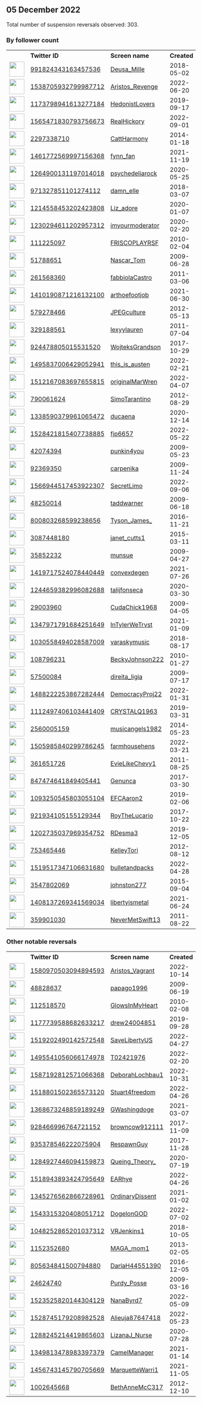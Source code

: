 
## 05 December 2022
Total number of suspension reversals observed: 303.

### By follower count
<table><tr><th></th><th align="left">Twitter ID</th><th align="left">Screen name</th>
<th align="left">Created</th><th align="left">Status</th><th align="left">Suspended</th><th align="left">Followers</th>
<tr><td><a href="https://pbs.twimg.com/profile_images/1007327926579335169/xyD8RxRh_normal.jpg"><img src="https://pbs.twimg.com/profile_images/1007327926579335169/xyD8RxRh_normal.jpg" width="40px" height="40px" align="center"/></a></td><td><a href="https://twitter.com/intent/user?user_id=991824343163457536">991824343163457536</a></td><td><a href="https://twitter.com/Deusa_Mille">Deusa_Mille</a></td><td>2018-05-02</td><td align="center"></td><td>2022-10-13</td><td>168026</td></tr>
<tr><td><a href="https://pbs.twimg.com/profile_images/1654095113595809811/Mn_qz6Ol_normal.jpg"><img src="https://pbs.twimg.com/profile_images/1654095113595809811/Mn_qz6Ol_normal.jpg" width="40px" height="40px" align="center"/></a></td><td><a href="https://twitter.com/intent/user?user_id=1538705932799987712">1538705932799987712</a></td><td><a href="https://twitter.com/Aristos_Revenge">Aristos_Revenge</a></td><td>2022-06-20</td><td align="center"></td><td>2022-10-14</td><td>82014</td></tr>
<tr><td><a href="https://pbs.twimg.com/profile_images/1336746276650700807/JA_5LnMc_normal.jpg"><img src="https://pbs.twimg.com/profile_images/1336746276650700807/JA_5LnMc_normal.jpg" width="40px" height="40px" align="center"/></a></td><td><a href="https://twitter.com/intent/user?user_id=1173798941613277184">1173798941613277184</a></td><td><a href="https://twitter.com/HedonistLovers">HedonistLovers</a></td><td>2019-09-17</td><td align="center"></td><td></td><td>55153</td></tr>
<tr><td><a href="https://pbs.twimg.com/profile_images/1653848957506732035/30C_gTYT_normal.jpg"><img src="https://pbs.twimg.com/profile_images/1653848957506732035/30C_gTYT_normal.jpg" width="40px" height="40px" align="center"/></a></td><td><a href="https://twitter.com/intent/user?user_id=1565471830793756673">1565471830793756673</a></td><td><a href="https://twitter.com/RealHickory">RealHickory</a></td><td>2022-09-01</td><td align="center"></td><td>2022-11-10</td><td>50754</td></tr>
<tr><td><a href="https://pbs.twimg.com/profile_images/1637913814279782400/L5TJFEQF_normal.jpg"><img src="https://pbs.twimg.com/profile_images/1637913814279782400/L5TJFEQF_normal.jpg" width="40px" height="40px" align="center"/></a></td><td><a href="https://twitter.com/intent/user?user_id=2297338710">2297338710</a></td><td><a href="https://twitter.com/CattHarmony">CattHarmony</a></td><td>2014-01-18</td><td align="center"></td><td>2022-10-29</td><td>33459</td></tr>
<tr><td><a href="https://pbs.twimg.com/profile_images/1463378574384185346/fJbHBd1S_normal.jpg"><img src="https://pbs.twimg.com/profile_images/1463378574384185346/fJbHBd1S_normal.jpg" width="40px" height="40px" align="center"/></a></td><td><a href="https://twitter.com/intent/user?user_id=1461772569997156368">1461772569997156368</a></td><td><a href="https://twitter.com/fynn_fan">fynn_fan</a></td><td>2021-11-19</td><td align="center"></td><td>2022-07-07</td><td>32701</td></tr>
<tr><td><a href="https://pbs.twimg.com/profile_images/1269518557525823488/BZ1e5Tdh_normal.jpg"><img src="https://pbs.twimg.com/profile_images/1269518557525823488/BZ1e5Tdh_normal.jpg" width="40px" height="40px" align="center"/></a></td><td><a href="https://twitter.com/intent/user?user_id=1264900131197014018">1264900131197014018</a></td><td><a href="https://twitter.com/psychedeliarock">psychedeliarock</a></td><td>2020-05-25</td><td align="center"></td><td></td><td>21996</td></tr>
<tr><td><a href="https://pbs.twimg.com/profile_images/1651735419640492032/B2xxxYVm_normal.jpg"><img src="https://pbs.twimg.com/profile_images/1651735419640492032/B2xxxYVm_normal.jpg" width="40px" height="40px" align="center"/></a></td><td><a href="https://twitter.com/intent/user?user_id=971327851101274112">971327851101274112</a></td><td><a href="https://twitter.com/damn_elle">damn_elle</a></td><td>2018-03-07</td><td align="center"></td><td></td><td>21341</td></tr>
<tr><td><a href="https://pbs.twimg.com/profile_images/1232238288355852289/pUO6CCGq_normal.jpg"><img src="https://pbs.twimg.com/profile_images/1232238288355852289/pUO6CCGq_normal.jpg" width="40px" height="40px" align="center"/></a></td><td><a href="https://twitter.com/intent/user?user_id=1214558453202423808">1214558453202423808</a></td><td><a href="https://twitter.com/Liz_adore">Liz_adore</a></td><td>2020-01-07</td><td align="center"></td><td>2022-11-08</td><td>20334</td></tr>
<tr><td><a href="https://pbs.twimg.com/profile_images/1572269013421400065/hcd_5iUR_normal.jpg"><img src="https://pbs.twimg.com/profile_images/1572269013421400065/hcd_5iUR_normal.jpg" width="40px" height="40px" align="center"/></a></td><td><a href="https://twitter.com/intent/user?user_id=1230294611202957312">1230294611202957312</a></td><td><a href="https://twitter.com/imyourmoderator">imyourmoderator</a></td><td>2020-02-20</td><td align="center"></td><td>2022-12-03</td><td>20155</td></tr>
<tr><td><a href="https://pbs.twimg.com/profile_images/1650051253471412226/-qD-WYvT_normal.png"><img src="https://pbs.twimg.com/profile_images/1650051253471412226/-qD-WYvT_normal.png" width="40px" height="40px" align="center"/></a></td><td><a href="https://twitter.com/intent/user?user_id=111225097">111225097</a></td><td><a href="https://twitter.com/FRISCOPLAYRSF">FRISCOPLAYRSF</a></td><td>2010-02-04</td><td align="center"></td><td>2022-12-05</td><td>18927</td></tr>
<tr><td><a href="https://pbs.twimg.com/profile_images/1373337904425140224/fXOpzXpW_normal.jpg"><img src="https://pbs.twimg.com/profile_images/1373337904425140224/fXOpzXpW_normal.jpg" width="40px" height="40px" align="center"/></a></td><td><a href="https://twitter.com/intent/user?user_id=51788651">51788651</a></td><td><a href="https://twitter.com/Nascar_Tom">Nascar_Tom</a></td><td>2009-06-28</td><td align="center"></td><td>2022-10-28</td><td>17856</td></tr>
<tr><td><a href="https://pbs.twimg.com/profile_images/1074441621712891904/dHNik3ut_normal.jpg"><img src="https://pbs.twimg.com/profile_images/1074441621712891904/dHNik3ut_normal.jpg" width="40px" height="40px" align="center"/></a></td><td><a href="https://twitter.com/intent/user?user_id=261568360">261568360</a></td><td><a href="https://twitter.com/fabbiolaCastro">fabbiolaCastro</a></td><td>2011-03-06</td><td align="center"></td><td></td><td>15632</td></tr>
<tr><td><a href="https://pbs.twimg.com/profile_images/1443525927850463235/YaZr4r97_normal.jpg"><img src="https://pbs.twimg.com/profile_images/1443525927850463235/YaZr4r97_normal.jpg" width="40px" height="40px" align="center"/></a></td><td><a href="https://twitter.com/intent/user?user_id=1410190871216132100">1410190871216132100</a></td><td><a href="https://twitter.com/arthoefootjob">arthoefootjob</a></td><td>2021-06-30</td><td align="center"></td><td>2022-04-03</td><td>15171</td></tr>
<tr><td><a href="https://pbs.twimg.com/profile_images/1488845868165861377/cB3V-1DS_normal.jpg"><img src="https://pbs.twimg.com/profile_images/1488845868165861377/cB3V-1DS_normal.jpg" width="40px" height="40px" align="center"/></a></td><td><a href="https://twitter.com/intent/user?user_id=579278466">579278466</a></td><td><a href="https://twitter.com/JPEGculture">JPEGculture</a></td><td>2012-05-13</td><td align="center"></td><td>2022-12-05</td><td>13122</td></tr>
<tr><td><a href="https://pbs.twimg.com/profile_images/1625648794602815490/WO8xtYsn_normal.jpg"><img src="https://pbs.twimg.com/profile_images/1625648794602815490/WO8xtYsn_normal.jpg" width="40px" height="40px" align="center"/></a></td><td><a href="https://twitter.com/intent/user?user_id=329188561">329188561</a></td><td><a href="https://twitter.com/lexyylauren">lexyylauren</a></td><td>2011-07-04</td><td align="center"></td><td>2022-11-16</td><td>13113</td></tr>
<tr><td><a href="https://pbs.twimg.com/profile_images/1608941889796857861/X5ZmDm6H_normal.jpg"><img src="https://pbs.twimg.com/profile_images/1608941889796857861/X5ZmDm6H_normal.jpg" width="40px" height="40px" align="center"/></a></td><td><a href="https://twitter.com/intent/user?user_id=924478805015531520">924478805015531520</a></td><td><a href="https://twitter.com/WojteksGrandson">WojteksGrandson</a></td><td>2017-10-29</td><td align="center"></td><td></td><td>12878</td></tr>
<tr><td><a href="https://pbs.twimg.com/profile_images/1602490172108578817/Xw1H_J3M_normal.jpg"><img src="https://pbs.twimg.com/profile_images/1602490172108578817/Xw1H_J3M_normal.jpg" width="40px" height="40px" align="center"/></a></td><td><a href="https://twitter.com/intent/user?user_id=1495837006429052941">1495837006429052941</a></td><td><a href="https://twitter.com/this_is_austen">this_is_austen</a></td><td>2022-02-21</td><td align="center"></td><td>2022-08-29</td><td>12478</td></tr>
<tr><td><a href="https://pbs.twimg.com/profile_images/1663202005102350339/oFJ-2yUY_normal.jpg"><img src="https://pbs.twimg.com/profile_images/1663202005102350339/oFJ-2yUY_normal.jpg" width="40px" height="40px" align="center"/></a></td><td><a href="https://twitter.com/intent/user?user_id=1512167083697655815">1512167083697655815</a></td><td><a href="https://twitter.com/originalMarWren">originalMarWren</a></td><td>2022-04-07</td><td align="center"></td><td>2022-08-26</td><td>10658</td></tr>
<tr><td><a href="https://pbs.twimg.com/profile_images/1599858217210810368/EBw90RGW_normal.jpg"><img src="https://pbs.twimg.com/profile_images/1599858217210810368/EBw90RGW_normal.jpg" width="40px" height="40px" align="center"/></a></td><td><a href="https://twitter.com/intent/user?user_id=790061624">790061624</a></td><td><a href="https://twitter.com/SimoTarantino">SimoTarantino</a></td><td>2012-08-29</td><td align="center">🚫</td><td></td><td>9745</td></tr>
<tr><td><a href="https://pbs.twimg.com/profile_images/1602234802744197121/g23ODwSn_normal.png"><img src="https://pbs.twimg.com/profile_images/1602234802744197121/g23ODwSn_normal.png" width="40px" height="40px" align="center"/></a></td><td><a href="https://twitter.com/intent/user?user_id=1338590379961065472">1338590379961065472</a></td><td><a href="https://twitter.com/ducaena">ducaena</a></td><td>2020-12-14</td><td align="center"></td><td>2022-09-23</td><td>8934</td></tr>
<tr><td><a href="https://pbs.twimg.com/profile_images/1644794522113568769/kJkPHZww_normal.jpg"><img src="https://pbs.twimg.com/profile_images/1644794522113568769/kJkPHZww_normal.jpg" width="40px" height="40px" align="center"/></a></td><td><a href="https://twitter.com/intent/user?user_id=1528421815407738885">1528421815407738885</a></td><td><a href="https://twitter.com/fjp6657">fjp6657</a></td><td>2022-05-22</td><td align="center">🚫</td><td>2022-10-20</td><td>8493</td></tr>
<tr><td><a href="https://pbs.twimg.com/profile_images/1659217084977655808/62F8ZS8Q_normal.jpg"><img src="https://pbs.twimg.com/profile_images/1659217084977655808/62F8ZS8Q_normal.jpg" width="40px" height="40px" align="center"/></a></td><td><a href="https://twitter.com/intent/user?user_id=42074394">42074394</a></td><td><a href="https://twitter.com/punkin4you">punkin4you</a></td><td>2009-05-23</td><td align="center"></td><td></td><td>8454</td></tr>
<tr><td><a href="https://pbs.twimg.com/profile_images/1624146963154276364/ul8DSrxr_normal.jpg"><img src="https://pbs.twimg.com/profile_images/1624146963154276364/ul8DSrxr_normal.jpg" width="40px" height="40px" align="center"/></a></td><td><a href="https://twitter.com/intent/user?user_id=92369350">92369350</a></td><td><a href="https://twitter.com/carpenika">carpenika</a></td><td>2009-11-24</td><td align="center"></td><td></td><td>7428</td></tr>
<tr><td><a href="https://pbs.twimg.com/profile_images/1622692294062227457/NK4sMva8_normal.jpg"><img src="https://pbs.twimg.com/profile_images/1622692294062227457/NK4sMva8_normal.jpg" width="40px" height="40px" align="center"/></a></td><td><a href="https://twitter.com/intent/user?user_id=1566944517453922307">1566944517453922307</a></td><td><a href="https://twitter.com/SecretLimo">SecretLimo</a></td><td>2022-09-06</td><td align="center"></td><td>2022-12-05</td><td>7177</td></tr>
<tr><td><a href="https://pbs.twimg.com/profile_images/1599586832080982016/NOtEpBuB_normal.jpg"><img src="https://pbs.twimg.com/profile_images/1599586832080982016/NOtEpBuB_normal.jpg" width="40px" height="40px" align="center"/></a></td><td><a href="https://twitter.com/intent/user?user_id=48250014">48250014</a></td><td><a href="https://twitter.com/taddwarner">taddwarner</a></td><td>2009-06-18</td><td align="center"></td><td>2022-12-04</td><td>6980</td></tr>
<tr><td><a href="https://pbs.twimg.com/profile_images/1599835673401647104/-lvTqOsq_normal.jpg"><img src="https://pbs.twimg.com/profile_images/1599835673401647104/-lvTqOsq_normal.jpg" width="40px" height="40px" align="center"/></a></td><td><a href="https://twitter.com/intent/user?user_id=800803268599238656">800803268599238656</a></td><td><a href="https://twitter.com/Tyson_James_">Tyson_James_</a></td><td>2016-11-21</td><td align="center"></td><td>2022-05-27</td><td>6759</td></tr>
<tr><td><a href="https://pbs.twimg.com/profile_images/1623080201344229379/ZA1eAyjQ_normal.jpg"><img src="https://pbs.twimg.com/profile_images/1623080201344229379/ZA1eAyjQ_normal.jpg" width="40px" height="40px" align="center"/></a></td><td><a href="https://twitter.com/intent/user?user_id=3087448180">3087448180</a></td><td><a href="https://twitter.com/janet_cutts1">janet_cutts1</a></td><td>2015-03-11</td><td align="center"></td><td>2022-07-09</td><td>6745</td></tr>
<tr><td><a href="https://pbs.twimg.com/profile_images/2763427927/28f10bc8a38d371cba103670b406aa97_normal.jpeg"><img src="https://pbs.twimg.com/profile_images/2763427927/28f10bc8a38d371cba103670b406aa97_normal.jpeg" width="40px" height="40px" align="center"/></a></td><td><a href="https://twitter.com/intent/user?user_id=35852232">35852232</a></td><td><a href="https://twitter.com/munsue">munsue</a></td><td>2009-04-27</td><td align="center"></td><td>2022-10-29</td><td>5696</td></tr>
<tr><td><a href="https://pbs.twimg.com/profile_images/1599862742915158047/R65GNtxI_normal.jpg"><img src="https://pbs.twimg.com/profile_images/1599862742915158047/R65GNtxI_normal.jpg" width="40px" height="40px" align="center"/></a></td><td><a href="https://twitter.com/intent/user?user_id=1419717524078440449">1419717524078440449</a></td><td><a href="https://twitter.com/convexdegen">convexdegen</a></td><td>2021-07-26</td><td align="center"></td><td>2022-07-13</td><td>5609</td></tr>
<tr><td><a href="https://pbs.twimg.com/profile_images/1415143229037633539/xzquHQHi_normal.jpg"><img src="https://pbs.twimg.com/profile_images/1415143229037633539/xzquHQHi_normal.jpg" width="40px" height="40px" align="center"/></a></td><td><a href="https://twitter.com/intent/user?user_id=1244659382996082688">1244659382996082688</a></td><td><a href="https://twitter.com/talijfonseca">talijfonseca</a></td><td>2020-03-30</td><td align="center"></td><td>2022-10-23</td><td>5339</td></tr>
<tr><td><a href="https://pbs.twimg.com/profile_images/1204475399427809285/bwTf--rf_normal.jpg"><img src="https://pbs.twimg.com/profile_images/1204475399427809285/bwTf--rf_normal.jpg" width="40px" height="40px" align="center"/></a></td><td><a href="https://twitter.com/intent/user?user_id=29003960">29003960</a></td><td><a href="https://twitter.com/CudaChick1968">CudaChick1968</a></td><td>2009-04-05</td><td align="center"></td><td>2022-10-29</td><td>5311</td></tr>
<tr><td><a href="https://pbs.twimg.com/profile_images/1632453949830692874/ZVaJWZ6p_normal.jpg"><img src="https://pbs.twimg.com/profile_images/1632453949830692874/ZVaJWZ6p_normal.jpg" width="40px" height="40px" align="center"/></a></td><td><a href="https://twitter.com/intent/user?user_id=1347971791684251649">1347971791684251649</a></td><td><a href="https://twitter.com/InTylerWeTrvst">InTylerWeTrvst</a></td><td>2021-01-09</td><td align="center"></td><td>2022-04-23</td><td>5300</td></tr>
<tr><td><a href="https://pbs.twimg.com/profile_images/1654532426474086400/Ocr3DSyN_normal.jpg"><img src="https://pbs.twimg.com/profile_images/1654532426474086400/Ocr3DSyN_normal.jpg" width="40px" height="40px" align="center"/></a></td><td><a href="https://twitter.com/intent/user?user_id=1030558494028587009">1030558494028587009</a></td><td><a href="https://twitter.com/varaskymusic">varaskymusic</a></td><td>2018-08-17</td><td align="center"></td><td>2022-12-05</td><td>5062</td></tr>
<tr><td><a href="https://pbs.twimg.com/profile_images/657811150/Becky_-1_2006_normal.JPG"><img src="https://pbs.twimg.com/profile_images/657811150/Becky_-1_2006_normal.JPG" width="40px" height="40px" align="center"/></a></td><td><a href="https://twitter.com/intent/user?user_id=108796231">108796231</a></td><td><a href="https://twitter.com/BeckyJohnson222">BeckyJohnson222</a></td><td>2010-01-27</td><td align="center"></td><td>2022-07-08</td><td>4393</td></tr>
<tr><td><a href="https://pbs.twimg.com/profile_images/1618841027187548161/d-Kz5yk1_normal.jpg"><img src="https://pbs.twimg.com/profile_images/1618841027187548161/d-Kz5yk1_normal.jpg" width="40px" height="40px" align="center"/></a></td><td><a href="https://twitter.com/intent/user?user_id=57500084">57500084</a></td><td><a href="https://twitter.com/direita_ligia">direita_ligia</a></td><td>2009-07-17</td><td align="center"></td><td>2022-10-23</td><td>3998</td></tr>
<tr><td><a href="https://pbs.twimg.com/profile_images/1488226238334476288/3sRb9He0_normal.jpg"><img src="https://pbs.twimg.com/profile_images/1488226238334476288/3sRb9He0_normal.jpg" width="40px" height="40px" align="center"/></a></td><td><a href="https://twitter.com/intent/user?user_id=1488222253867282444">1488222253867282444</a></td><td><a href="https://twitter.com/DemocracyProj22">DemocracyProj22</a></td><td>2022-01-31</td><td align="center"></td><td>2022-11-22</td><td>3553</td></tr>
<tr><td><a href="https://pbs.twimg.com/profile_images/1112497638476263424/9H_jYdo0_normal.jpg"><img src="https://pbs.twimg.com/profile_images/1112497638476263424/9H_jYdo0_normal.jpg" width="40px" height="40px" align="center"/></a></td><td><a href="https://twitter.com/intent/user?user_id=1112497406103441409">1112497406103441409</a></td><td><a href="https://twitter.com/CRYSTALQ1963">CRYSTALQ1963</a></td><td>2019-03-31</td><td align="center"></td><td>2022-10-29</td><td>3312</td></tr>
<tr><td><a href="https://pbs.twimg.com/profile_images/1536395617135734789/wufDQmv8_normal.jpg"><img src="https://pbs.twimg.com/profile_images/1536395617135734789/wufDQmv8_normal.jpg" width="40px" height="40px" align="center"/></a></td><td><a href="https://twitter.com/intent/user?user_id=2560005159">2560005159</a></td><td><a href="https://twitter.com/musicangels1982">musicangels1982</a></td><td>2014-05-23</td><td align="center"></td><td>2022-10-29</td><td>3095</td></tr>
<tr><td><a href="https://pbs.twimg.com/profile_images/1599806503908777989/K6AI0AlD_normal.jpg"><img src="https://pbs.twimg.com/profile_images/1599806503908777989/K6AI0AlD_normal.jpg" width="40px" height="40px" align="center"/></a></td><td><a href="https://twitter.com/intent/user?user_id=1505985840299786245">1505985840299786245</a></td><td><a href="https://twitter.com/farmhousehens">farmhousehens</a></td><td>2022-03-21</td><td align="center"></td><td>2022-10-20</td><td>3095</td></tr>
<tr><td><a href="https://pbs.twimg.com/profile_images/1255103161930518530/1T-ZoYlf_normal.jpg"><img src="https://pbs.twimg.com/profile_images/1255103161930518530/1T-ZoYlf_normal.jpg" width="40px" height="40px" align="center"/></a></td><td><a href="https://twitter.com/intent/user?user_id=361651726">361651726</a></td><td><a href="https://twitter.com/EvieLikeChevy1">EvieLikeChevy1</a></td><td>2011-08-25</td><td align="center"></td><td></td><td>3061</td></tr>
<tr><td><a href="https://pbs.twimg.com/profile_images/1193878046740226050/hd5o825n_normal.jpg"><img src="https://pbs.twimg.com/profile_images/1193878046740226050/hd5o825n_normal.jpg" width="40px" height="40px" align="center"/></a></td><td><a href="https://twitter.com/intent/user?user_id=847474641849405441">847474641849405441</a></td><td><a href="https://twitter.com/Genunca">Genunca</a></td><td>2017-03-30</td><td align="center"></td><td>2022-09-09</td><td>3001</td></tr>
<tr><td><a href="https://pbs.twimg.com/profile_images/1646272262734073858/_gXoM0Sm_normal.jpg"><img src="https://pbs.twimg.com/profile_images/1646272262734073858/_gXoM0Sm_normal.jpg" width="40px" height="40px" align="center"/></a></td><td><a href="https://twitter.com/intent/user?user_id=1093250545803055104">1093250545803055104</a></td><td><a href="https://twitter.com/EFCAaron2">EFCAaron2</a></td><td>2019-02-06</td><td align="center"></td><td></td><td>2887</td></tr>
<tr><td><a href="https://pbs.twimg.com/profile_images/1601378610442551297/Z8t6ED6M_normal.jpg"><img src="https://pbs.twimg.com/profile_images/1601378610442551297/Z8t6ED6M_normal.jpg" width="40px" height="40px" align="center"/></a></td><td><a href="https://twitter.com/intent/user?user_id=921934105155129344">921934105155129344</a></td><td><a href="https://twitter.com/RoyTheLucario">RoyTheLucario</a></td><td>2017-10-22</td><td align="center"></td><td></td><td>2752</td></tr>
<tr><td><a href="https://pbs.twimg.com/profile_images/1219087687337967618/uqciylUG_normal.jpg"><img src="https://pbs.twimg.com/profile_images/1219087687337967618/uqciylUG_normal.jpg" width="40px" height="40px" align="center"/></a></td><td><a href="https://twitter.com/intent/user?user_id=1202735037969354752">1202735037969354752</a></td><td><a href="https://twitter.com/RDesma3">RDesma3</a></td><td>2019-12-05</td><td align="center"></td><td></td><td>2666</td></tr>
<tr><td><a href="https://pbs.twimg.com/profile_images/1304244808911908864/_NhT4W_A_normal.jpg"><img src="https://pbs.twimg.com/profile_images/1304244808911908864/_NhT4W_A_normal.jpg" width="40px" height="40px" align="center"/></a></td><td><a href="https://twitter.com/intent/user?user_id=753465446">753465446</a></td><td><a href="https://twitter.com/KelleyTori">KelleyTori</a></td><td>2012-08-12</td><td align="center"></td><td></td><td>2612</td></tr>
<tr><td><a href="https://pbs.twimg.com/profile_images/1524233180806492160/UWTuhX7D_normal.jpg"><img src="https://pbs.twimg.com/profile_images/1524233180806492160/UWTuhX7D_normal.jpg" width="40px" height="40px" align="center"/></a></td><td><a href="https://twitter.com/intent/user?user_id=1519517347106631680">1519517347106631680</a></td><td><a href="https://twitter.com/bulletandpacks">bulletandpacks</a></td><td>2022-04-28</td><td align="center"></td><td>2022-10-20</td><td>2580</td></tr>
<tr><td><a href="https://pbs.twimg.com/profile_images/1024416529532760065/TApc0OZ1_normal.jpg"><img src="https://pbs.twimg.com/profile_images/1024416529532760065/TApc0OZ1_normal.jpg" width="40px" height="40px" align="center"/></a></td><td><a href="https://twitter.com/intent/user?user_id=3547802069">3547802069</a></td><td><a href="https://twitter.com/johnston277">johnston277</a></td><td>2015-09-04</td><td align="center"></td><td></td><td>2572</td></tr>
<tr><td><a href="https://pbs.twimg.com/profile_images/1536570414696218626/4avh9_DI_normal.jpg"><img src="https://pbs.twimg.com/profile_images/1536570414696218626/4avh9_DI_normal.jpg" width="40px" height="40px" align="center"/></a></td><td><a href="https://twitter.com/intent/user?user_id=1408137269341569034">1408137269341569034</a></td><td><a href="https://twitter.com/libertyismetal">libertyismetal</a></td><td>2021-06-24</td><td align="center"></td><td>2022-06-22</td><td>2513</td></tr>
<tr><td><a href="https://pbs.twimg.com/profile_images/1608356573411155968/07vXYSM6_normal.jpg"><img src="https://pbs.twimg.com/profile_images/1608356573411155968/07vXYSM6_normal.jpg" width="40px" height="40px" align="center"/></a></td><td><a href="https://twitter.com/intent/user?user_id=359901030">359901030</a></td><td><a href="https://twitter.com/NeverMetSwift13">NeverMetSwift13</a></td><td>2011-08-22</td><td align="center"></td><td></td><td>2462</td></tr>
</table>

### Other notable reversals
<table><tr><th></th><th align="left">Twitter ID</th><th align="left">Screen name</th>
<th align="left">Created</th><th align="left">Status</th><th align="left">Suspended</th><th align="left">Followers</th>
<tr><td><a href="https://pbs.twimg.com/profile_images/1580970894415040513/s5Edgn0v_normal.jpg"><img src="https://pbs.twimg.com/profile_images/1580970894415040513/s5Edgn0v_normal.jpg" width="40px" height="40px" align="center"/></a></td><td><a href="https://twitter.com/intent/user?user_id=1580970503094894593">1580970503094894593</a></td><td><a href="https://twitter.com/Aristos_Vagrant">Aristos_Vagrant</a></td><td>2022-10-14</td><td align="center"></td><td>2022-10-17</td><td>783</td></tr>
<tr><td><a href="https://pbs.twimg.com/profile_images/1571367490424381441/UzEmqiIo_normal.jpg"><img src="https://pbs.twimg.com/profile_images/1571367490424381441/UzEmqiIo_normal.jpg" width="40px" height="40px" align="center"/></a></td><td><a href="https://twitter.com/intent/user?user_id=48828637">48828637</a></td><td><a href="https://twitter.com/papago1996">papago1996</a></td><td>2009-06-19</td><td align="center"></td><td>2022-12-05</td><td>2112</td></tr>
<tr><td><a href="https://pbs.twimg.com/profile_images/1596737342030499841/ocCGJM4G_normal.jpg"><img src="https://pbs.twimg.com/profile_images/1596737342030499841/ocCGJM4G_normal.jpg" width="40px" height="40px" align="center"/></a></td><td><a href="https://twitter.com/intent/user?user_id=112518570">112518570</a></td><td><a href="https://twitter.com/GlowsInMyHeart">GlowsInMyHeart</a></td><td>2010-02-08</td><td align="center"></td><td>2022-12-01</td><td>1535</td></tr>
<tr><td><a href="https://pbs.twimg.com/profile_images/1630705408326107138/UMchRS6L_normal.jpg"><img src="https://pbs.twimg.com/profile_images/1630705408326107138/UMchRS6L_normal.jpg" width="40px" height="40px" align="center"/></a></td><td><a href="https://twitter.com/intent/user?user_id=1177739588682633217">1177739588682633217</a></td><td><a href="https://twitter.com/drew24004851">drew24004851</a></td><td>2019-09-28</td><td align="center"></td><td>2022-12-05</td><td>294</td></tr>
<tr><td><a href="https://pbs.twimg.com/profile_images/1663543646140919808/dxIe8x_O_normal.jpg"><img src="https://pbs.twimg.com/profile_images/1663543646140919808/dxIe8x_O_normal.jpg" width="40px" height="40px" align="center"/></a></td><td><a href="https://twitter.com/intent/user?user_id=1519202490142572548">1519202490142572548</a></td><td><a href="https://twitter.com/SaveLibertyUS">SaveLibertyUS</a></td><td>2022-04-27</td><td align="center"></td><td>2022-12-01</td><td>670</td></tr>
<tr><td><a href="https://abs.twimg.com/sticky/default_profile_images/default_profile_normal.png"><img src="https://abs.twimg.com/sticky/default_profile_images/default_profile_normal.png" width="40px" height="40px" align="center"/></a></td><td><a href="https://twitter.com/intent/user?user_id=1495541056066174978">1495541056066174978</a></td><td><a href="https://twitter.com/T02421976">T02421976</a></td><td>2022-02-20</td><td align="center"></td><td>2022-11-14</td><td>1</td></tr>
<tr><td><a href="https://pbs.twimg.com/profile_images/1587265386978115584/0-m8acKk_normal.jpg"><img src="https://pbs.twimg.com/profile_images/1587265386978115584/0-m8acKk_normal.jpg" width="40px" height="40px" align="center"/></a></td><td><a href="https://twitter.com/intent/user?user_id=1587192812571066368">1587192812571066368</a></td><td><a href="https://twitter.com/DeborahLochbau1">DeborahLochbau1</a></td><td>2022-10-31</td><td align="center"></td><td>2022-12-05</td><td>2461</td></tr>
<tr><td><a href="https://pbs.twimg.com/profile_images/1613741600655675392/7tYUSOpR_normal.jpg"><img src="https://pbs.twimg.com/profile_images/1613741600655675392/7tYUSOpR_normal.jpg" width="40px" height="40px" align="center"/></a></td><td><a href="https://twitter.com/intent/user?user_id=1518801502365573120">1518801502365573120</a></td><td><a href="https://twitter.com/Stuart4freedom">Stuart4freedom</a></td><td>2022-04-26</td><td align="center"></td><td>2022-12-05</td><td>1320</td></tr>
<tr><td><a href="https://pbs.twimg.com/profile_images/1610354830505291776/W4NDc15o_normal.jpg"><img src="https://pbs.twimg.com/profile_images/1610354830505291776/W4NDc15o_normal.jpg" width="40px" height="40px" align="center"/></a></td><td><a href="https://twitter.com/intent/user?user_id=1368673248859189249">1368673248859189249</a></td><td><a href="https://twitter.com/GWashingdoge">GWashingdoge</a></td><td>2021-03-07</td><td align="center"></td><td>2022-12-05</td><td>693</td></tr>
<tr><td><a href="https://pbs.twimg.com/profile_images/1628247019667210240/TTt0tf3u_normal.jpg"><img src="https://pbs.twimg.com/profile_images/1628247019667210240/TTt0tf3u_normal.jpg" width="40px" height="40px" align="center"/></a></td><td><a href="https://twitter.com/intent/user?user_id=928466996764721152">928466996764721152</a></td><td><a href="https://twitter.com/browncow912111">browncow912111</a></td><td>2017-11-09</td><td align="center"></td><td>2022-11-23</td><td>518</td></tr>
<tr><td><a href="https://pbs.twimg.com/profile_images/1559493844802183168/Xi2S5D5Z_normal.jpg"><img src="https://pbs.twimg.com/profile_images/1559493844802183168/Xi2S5D5Z_normal.jpg" width="40px" height="40px" align="center"/></a></td><td><a href="https://twitter.com/intent/user?user_id=935378546222075904">935378546222075904</a></td><td><a href="https://twitter.com/RespawnGuy">RespawnGuy</a></td><td>2017-11-28</td><td align="center">🔒</td><td>2022-11-08</td><td>174</td></tr>
<tr><td><a href="https://pbs.twimg.com/profile_images/1466747284927004672/Lm-yKUcU_normal.jpg"><img src="https://pbs.twimg.com/profile_images/1466747284927004672/Lm-yKUcU_normal.jpg" width="40px" height="40px" align="center"/></a></td><td><a href="https://twitter.com/intent/user?user_id=1284927446094159873">1284927446094159873</a></td><td><a href="https://twitter.com/Queing_Theory_">Queing_Theory_</a></td><td>2020-07-19</td><td align="center"></td><td>2022-10-29</td><td>961</td></tr>
<tr><td><a href="https://pbs.twimg.com/profile_images/1523416444339298304/yNGJMq61_normal.jpg"><img src="https://pbs.twimg.com/profile_images/1523416444339298304/yNGJMq61_normal.jpg" width="40px" height="40px" align="center"/></a></td><td><a href="https://twitter.com/intent/user?user_id=1518943893424795649">1518943893424795649</a></td><td><a href="https://twitter.com/EARhye">EARhye</a></td><td>2022-04-26</td><td align="center"></td><td>2022-10-19</td><td>1251</td></tr>
<tr><td><a href="https://pbs.twimg.com/profile_images/1519045912743579648/ki8ISqy4_normal.jpg"><img src="https://pbs.twimg.com/profile_images/1519045912743579648/ki8ISqy4_normal.jpg" width="40px" height="40px" align="center"/></a></td><td><a href="https://twitter.com/intent/user?user_id=1345276562866728961">1345276562866728961</a></td><td><a href="https://twitter.com/OrdinaryDissent">OrdinaryDissent</a></td><td>2021-01-02</td><td align="center"></td><td>2022-11-11</td><td>205</td></tr>
<tr><td><a href="https://pbs.twimg.com/profile_images/1655287073467772933/aDhx_UBv_normal.jpg"><img src="https://pbs.twimg.com/profile_images/1655287073467772933/aDhx_UBv_normal.jpg" width="40px" height="40px" align="center"/></a></td><td><a href="https://twitter.com/intent/user?user_id=1543315320408051712">1543315320408051712</a></td><td><a href="https://twitter.com/DogelonGOD">DogelonGOD</a></td><td>2022-07-02</td><td align="center">🚫</td><td>2022-11-29</td><td>411</td></tr>
<tr><td><a href="https://pbs.twimg.com/profile_images/1278082197195554821/CGUA0OG__normal.jpg"><img src="https://pbs.twimg.com/profile_images/1278082197195554821/CGUA0OG__normal.jpg" width="40px" height="40px" align="center"/></a></td><td><a href="https://twitter.com/intent/user?user_id=1048252865201037312">1048252865201037312</a></td><td><a href="https://twitter.com/VRJenkins1">VRJenkins1</a></td><td>2018-10-05</td><td align="center">🔒</td><td>2022-10-29</td><td>715</td></tr>
<tr><td><a href="https://pbs.twimg.com/profile_images/1618655054264664064/anvQ_8kX_normal.jpg"><img src="https://pbs.twimg.com/profile_images/1618655054264664064/anvQ_8kX_normal.jpg" width="40px" height="40px" align="center"/></a></td><td><a href="https://twitter.com/intent/user?user_id=1152352680">1152352680</a></td><td><a href="https://twitter.com/MAGA_mom1">MAGA_mom1</a></td><td>2013-02-05</td><td align="center"></td><td>2022-10-29</td><td>419</td></tr>
<tr><td><a href="https://pbs.twimg.com/profile_images/1291656952611659778/eP7RABTT_normal.jpg"><img src="https://pbs.twimg.com/profile_images/1291656952611659778/eP7RABTT_normal.jpg" width="40px" height="40px" align="center"/></a></td><td><a href="https://twitter.com/intent/user?user_id=805634841500794880">805634841500794880</a></td><td><a href="https://twitter.com/DarlaH44551390">DarlaH44551390</a></td><td>2016-12-05</td><td align="center"></td><td>2022-10-29</td><td>537</td></tr>
<tr><td><a href="https://pbs.twimg.com/profile_images/1624966293634920449/vjqAgV_r_normal.jpg"><img src="https://pbs.twimg.com/profile_images/1624966293634920449/vjqAgV_r_normal.jpg" width="40px" height="40px" align="center"/></a></td><td><a href="https://twitter.com/intent/user?user_id=24624740">24624740</a></td><td><a href="https://twitter.com/Purdy_Posse">Purdy_Posse</a></td><td>2009-03-16</td><td align="center"></td><td>2022-12-05</td><td>518</td></tr>
<tr><td><a href="https://pbs.twimg.com/profile_images/1523537651479027713/JPeGRKlG_normal.jpg"><img src="https://pbs.twimg.com/profile_images/1523537651479027713/JPeGRKlG_normal.jpg" width="40px" height="40px" align="center"/></a></td><td><a href="https://twitter.com/intent/user?user_id=1523525820144304129">1523525820144304129</a></td><td><a href="https://twitter.com/NanaByrd7">NanaByrd7</a></td><td>2022-05-09</td><td align="center"></td><td>2022-10-19</td><td>286</td></tr>
<tr><td><a href="https://pbs.twimg.com/profile_images/1532746393667895296/MJanOXcB_normal.jpg"><img src="https://pbs.twimg.com/profile_images/1532746393667895296/MJanOXcB_normal.jpg" width="40px" height="40px" align="center"/></a></td><td><a href="https://twitter.com/intent/user?user_id=1528745179208982528">1528745179208982528</a></td><td><a href="https://twitter.com/Alieuja87647418">Alieuja87647418</a></td><td>2022-05-23</td><td align="center">🔒</td><td>2022-10-29</td><td>113</td></tr>
<tr><td><a href="https://pbs.twimg.com/profile_images/1289415696754135040/UyyVxkzK_normal.jpg"><img src="https://pbs.twimg.com/profile_images/1289415696754135040/UyyVxkzK_normal.jpg" width="40px" height="40px" align="center"/></a></td><td><a href="https://twitter.com/intent/user?user_id=1288245214419865603">1288245214419865603</a></td><td><a href="https://twitter.com/LizanaJ_Nurse">LizanaJ_Nurse</a></td><td>2020-07-28</td><td align="center"></td><td>2022-10-29</td><td>1255</td></tr>
<tr><td><a href="https://pbs.twimg.com/profile_images/1661951129851232257/WNpDCXLZ_normal.jpg"><img src="https://pbs.twimg.com/profile_images/1661951129851232257/WNpDCXLZ_normal.jpg" width="40px" height="40px" align="center"/></a></td><td><a href="https://twitter.com/intent/user?user_id=1349813478983397379">1349813478983397379</a></td><td><a href="https://twitter.com/CamelManager">CamelManager</a></td><td>2021-01-14</td><td align="center"></td><td>2022-09-12</td><td>57</td></tr>
<tr><td><a href="https://pbs.twimg.com/profile_images/1586412054738501632/hTB06xVK_normal.jpg"><img src="https://pbs.twimg.com/profile_images/1586412054738501632/hTB06xVK_normal.jpg" width="40px" height="40px" align="center"/></a></td><td><a href="https://twitter.com/intent/user?user_id=1456743145790705669">1456743145790705669</a></td><td><a href="https://twitter.com/MarquetteWarri1">MarquetteWarri1</a></td><td>2021-11-05</td><td align="center"></td><td>2022-11-08</td><td>32</td></tr>
<tr><td><a href="https://pbs.twimg.com/profile_images/1332332588845977601/eGLa1XTk_normal.jpg"><img src="https://pbs.twimg.com/profile_images/1332332588845977601/eGLa1XTk_normal.jpg" width="40px" height="40px" align="center"/></a></td><td><a href="https://twitter.com/intent/user?user_id=1002645668">1002645668</a></td><td><a href="https://twitter.com/BethAnneMcC317">BethAnneMcC317</a></td><td>2012-12-10</td><td align="center"></td><td>2022-10-29</td><td>926</td></tr>
</table>
